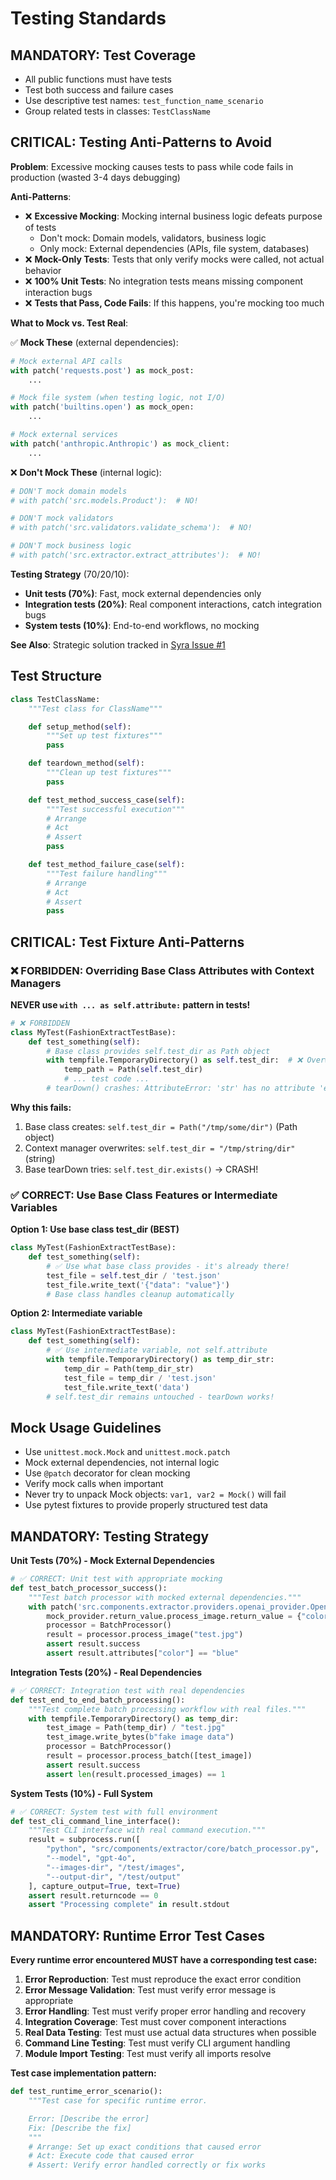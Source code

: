 # Testing Standards

## MANDATORY: Test Coverage
- All public functions must have tests
- Test both success and failure cases
- Use descriptive test names: `test_function_name_scenario`
- Group related tests in classes: `TestClassName`

## CRITICAL: Testing Anti-Patterns to Avoid

**Problem**: Excessive mocking causes tests to pass while code fails in production (wasted 3-4 days debugging)

**Anti-Patterns**:
- ❌ **Excessive Mocking**: Mocking internal business logic defeats purpose of tests
  - Don't mock: Domain models, validators, business logic
  - Only mock: External dependencies (APIs, file system, databases)
- ❌ **Mock-Only Tests**: Tests that only verify mocks were called, not actual behavior
- ❌ **100% Unit Tests**: No integration tests means missing component interaction bugs
- ❌ **Tests that Pass, Code Fails**: If this happens, you're mocking too much

**What to Mock vs. Test Real**:

✅ **Mock These** (external dependencies):
```python
# Mock external API calls
with patch('requests.post') as mock_post:
    ...

# Mock file system (when testing logic, not I/O)
with patch('builtins.open') as mock_open:
    ...

# Mock external services
with patch('anthropic.Anthropic') as mock_client:
    ...
```

❌ **Don't Mock These** (internal logic):
```python
# DON'T mock domain models
# with patch('src.models.Product'):  # NO!

# DON'T mock validators
# with patch('src.validators.validate_schema'):  # NO!

# DON'T mock business logic
# with patch('src.extractor.extract_attributes'):  # NO!
```

**Testing Strategy** (70/20/10):
- **Unit tests (70%)**: Fast, mock external dependencies only
- **Integration tests (20%)**: Real component interactions, catch integration bugs
- **System tests (10%)**: End-to-end workflows, no mocking

**See Also**: Strategic solution tracked in [Syra Issue #1](https://github.com/StyleGuru/syra/issues/1)

## Test Structure

```python
class TestClassName:
    """Test class for ClassName"""

    def setup_method(self):
        """Set up test fixtures"""
        pass

    def teardown_method(self):
        """Clean up test fixtures"""
        pass

    def test_method_success_case(self):
        """Test successful execution"""
        # Arrange
        # Act
        # Assert
        pass

    def test_method_failure_case(self):
        """Test failure handling"""
        # Arrange
        # Act
        # Assert
        pass
```

## CRITICAL: Test Fixture Anti-Patterns

### ❌ FORBIDDEN: Overriding Base Class Attributes with Context Managers

**NEVER use `with ... as self.attribute:` pattern in tests!**

```python
# ❌ FORBIDDEN
class MyTest(FashionExtractTestBase):
    def test_something(self):
        # Base class provides self.test_dir as Path object
        with tempfile.TemporaryDirectory() as self.test_dir:  # ❌ Overwrites Path with string!
            temp_path = Path(self.test_dir)
            # ... test code ...
        # tearDown() crashes: AttributeError: 'str' has no attribute 'exists'
```

**Why this fails:**
1. Base class creates: `self.test_dir = Path("/tmp/some/dir")` (Path object)
2. Context manager overwrites: `self.test_dir = "/tmp/string/dir"` (string)
3. Base tearDown tries: `self.test_dir.exists()` → CRASH!

### ✅ CORRECT: Use Base Class Features or Intermediate Variables

**Option 1: Use base class test_dir (BEST)**
```python
class MyTest(FashionExtractTestBase):
    def test_something(self):
        # ✅ Use what base class provides - it's already there!
        test_file = self.test_dir / 'test.json'
        test_file.write_text('{"data": "value"}')
        # Base class handles cleanup automatically
```

**Option 2: Intermediate variable**
```python
class MyTest(FashionExtractTestBase):
    def test_something(self):
        # ✅ Use intermediate variable, not self.attribute
        with tempfile.TemporaryDirectory() as temp_dir_str:
            temp_dir = Path(temp_dir_str)
            test_file = temp_dir / 'test.json'
            test_file.write_text('data')
        # self.test_dir remains untouched - tearDown works!
```

## Mock Usage Guidelines
- Use `unittest.mock.Mock` and `unittest.mock.patch`
- Mock external dependencies, not internal logic
- Use `@patch` decorator for clean mocking
- Verify mock calls when important
- Never try to unpack Mock objects: `var1, var2 = Mock()` will fail
- Use pytest fixtures to provide properly structured test data

## MANDATORY: Testing Strategy

**Unit Tests (70%) - Mock External Dependencies**
```python
# ✅ CORRECT: Unit test with appropriate mocking
def test_batch_processor_success():
    """Test batch processor with mocked external dependencies."""
    with patch('src.components.extractor.providers.openai_provider.OpenAIProvider') as mock_provider:
        mock_provider.return_value.process_image.return_value = {"color": "blue"}
        processor = BatchProcessor()
        result = processor.process_image("test.jpg")
        assert result.success
        assert result.attributes["color"] == "blue"
```

**Integration Tests (20%) - Real Dependencies**
```python
# ✅ CORRECT: Integration test with real dependencies
def test_end_to_end_batch_processing():
    """Test complete batch processing workflow with real files."""
    with tempfile.TemporaryDirectory() as temp_dir:
        test_image = Path(temp_dir) / "test.jpg"
        test_image.write_bytes(b"fake image data")
        processor = BatchProcessor()
        result = processor.process_batch([test_image])
        assert result.success
        assert len(result.processed_images) == 1
```

**System Tests (10%) - Full System**
```python
# ✅ CORRECT: System test with full environment
def test_cli_command_line_interface():
    """Test CLI interface with real command execution."""
    result = subprocess.run([
        "python", "src/components/extractor/core/batch_processor.py",
        "--model", "gpt-4o",
        "--images-dir", "/test/images",
        "--output-dir", "/test/output"
    ], capture_output=True, text=True)
    assert result.returncode == 0
    assert "Processing complete" in result.stdout
```

## MANDATORY: Runtime Error Test Cases

**Every runtime error encountered MUST have a corresponding test case:**

1. **Error Reproduction**: Test must reproduce the exact error condition
2. **Error Message Validation**: Test must verify error message is appropriate
3. **Error Handling**: Test must verify proper error handling and recovery
4. **Integration Coverage**: Test must cover component interactions
5. **Real Data Testing**: Test must use actual data structures when possible
6. **Command Line Testing**: Test must verify CLI argument handling
7. **Module Import Testing**: Test must verify all imports resolve

**Test case implementation pattern:**
```python
def test_runtime_error_scenario():
    """Test case for specific runtime error.

    Error: [Describe the error]
    Fix: [Describe the fix]
    """
    # Arrange: Set up exact conditions that caused error
    # Act: Execute code that caused error
    # Assert: Verify error handled correctly or fix works
```

